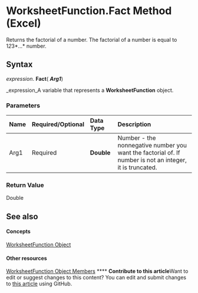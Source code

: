 
# WorksheetFunction.Fact Method (Excel)

Returns the factorial of a number. The factorial of a number is equal to 1*2*3*...* number.


## Syntax

 _expression_. **Fact**( **_Arg1_**)

 _expression_A variable that represents a  **WorksheetFunction** object.


### Parameters



|**Name**|**Required/Optional**|**Data Type**|**Description**|
|:-----|:-----|:-----|:-----|
|Arg1|Required| **Double**|Number - the nonnegative number you want the factorial of. If number is not an integer, it is truncated.|

### Return Value

Double


## See also


#### Concepts


 [WorksheetFunction Object](7b1d5639-363d-632c-2cf0-2232562646b6.md)
#### Other resources


 [WorksheetFunction Object Members](6811ca87-4b53-0bff-88c9-30bf7497879a.md)
****   **Contribute to this article**Want to edit or suggest changes to this content? You can edit and submit changes to  [this article](https://github.com/jhershey00/VBA_Excel_Test/OpenXMLCon/articles/088fffd4-6ba9-0151-969e-8e7b71a77e6b.md) using GitHub.

